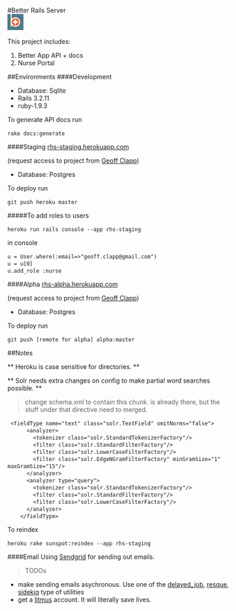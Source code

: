 #Better Rails Server  
![](better_icn.png)

This project includes:

1. Better App API + docs
2. Nurse Portal


##Environments
####Development
* Database: Sqlite
* Rails 3.2.11
* ruby-1.9.3

To generate API docs run
```
rake docs:generate
```

####Staging
[rhs-staging.herokuapp.com](http://rhs-staging.herokuapp.com)

(request access to project from [Geoff Clapp](geoff.clapp@gmail.com))

* Database: Postgres

To deploy run 
```
git push heroku master
```

#####To add roles to users
```
heroku run rails console --app rhs-staging
```
in console

```
u = User.where(:email=>"geoff.clapp@gmail.com")
u = u[0]
u.add_role :nurse
```

####Alpha
[rhs-alpha.herokuapp.com](http://rhs-alpha.herokuapp.com)

(request access to project from [Geoff Clapp](geoff.clapp@gmail.com))

* Database: Postgres

To deploy run 
```
git push [remote for alpha] alpha:master
```

##Notes

** Heroku is case sensitive for directories. **

** Solr needs extra changes on config to make partial word searches possible. **
> change schema.xml to contain this chunk. <fieldType name="text" class="solr.TextField" omitNorms="false"> is already there, but the stuff under that directive need to merged.

```
 <fieldType name="text" class="solr.TextField" omitNorms="false">
      <analyzer>
        <tokenizer class="solr.StandardTokenizerFactory"/>
        <filter class="solr.StandardFilterFactory"/>
        <filter class="solr.LowerCaseFilterFactory"/>
        <filter class="solr.EdgeNGramFilterFactory" minGramSize="1" maxGramSize="15"/>
      </analyzer>
      <analyzer type="query">
        <tokenizer class="solr.StandardTokenizerFactory"/>
        <filter class="solr.StandardFilterFactory"/>
        <filter class="solr.LowerCaseFilterFactory"/>
      </analyzer>
    </fieldType>
```

To reindex

```
heroku rake sunspot:reindex --app rhs-staging
```


####Email
Using [Sendgrid](http://sendgrid.com/) for sending out emails.

> TODOs
* make sending emails asychronous. Use one of the [delayed_job](https://github.com/collectiveidea/delayed_job), [resque](https://github.com/resque/resque), [sidekiq](http://sidekiq.org/) type of utilities
* get a [litmus](http://litmus.com/) account. It will literally save lives.






